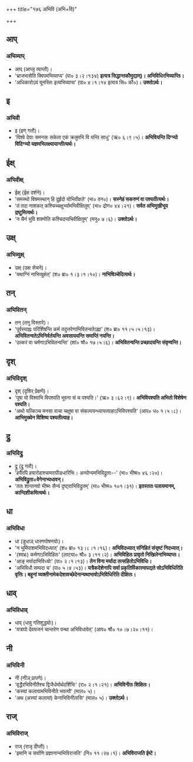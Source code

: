 +++
title="१७६ अभिवि (अभि+वि)"

+++

## आप्
### अभिव्याप्
- आप् (आप्लृ व्याप्तौ)।
- 'भ्राजभासेति क्विपमभिव्याप्य' (पा० ३।२।१३४) **इत्यत्र सिद्धान्तकौमुद्याम्)। अभिविधिरभिव्याप्तिः।**
- 'अधिकारोऽयं यूनस्तिः इत्यभिव्याप्य' (पा० ४।१।१४ इत्यत्र सि० कौ०)। **उक्तोऽर्थः।**

## इ
### अभिवी
- इ (इण् गतौ)।
- 'विश्वे देवाः समनसः सकेता एकं क्रतुमभि वि यन्ति साधु' (ऋ० ६।९।५)। **अभिवियन्ति दिग्भ्यो विदिग्भ्यो यज्ञमभिलक्ष्यायान्तीत्यर्थः।**

## ईक्ष्
### अभिवीक्ष्
- ईक्ष् (ईक्ष दर्शने)।
- 'समस्थो विषमस्थान् हि दुर्हृदो योभिवीक्षते' (भा० वन०)। **सस्नेहं सकरुणं वा पश्यतीत्यर्थः।**
- 'तं तदा नाशकत् कश्चिच्चक्षुर्भ्यामभिवीक्षितुम्' (भा० द्रोण० ४४।२१)। **सर्वत अभिमुखीभूय द्रष्टुमित्यर्थः।**
- 'न चैनं भुवि शक्नोति कश्चिदप्यभिवीक्षितुम्' (मनु० ७।६)। **उक्तोऽर्थः।**

## उक्ष्
### अभिव्युक्ष्
- उक्ष् (उक्ष सेचने)।
- 'यथाग्निं नाभिव्युक्षेत्' (श० ब्रा० १।३।१।१०)। **नाभिषिञ्चेदित्यर्थः।**

## तन्
### अभिवितन्
- तन् (तनु विस्तारे)।
- 'पूर्वस्याह्नः परिर्शिषन्ति कर्म तदुत्तरेणाभिवितन्वतेऽह्ना' (श० ब्रा० ११।५।५।१३)। **अभिवितन्वतेऽभिनिर्वर्तयन्ति अवसाययन्ति समाप्तिं नयन्ति।**
- 'उत्करं वा चर्मणाऽभिवितन्वन्ति' (शां० श्रौ० १७।५।६)। **अभिवितन्वन्ति प्रच्छादयन्ति संवृण्वन्ति।**

## दृश्
### अभिविदृश्
- दृश् (दृशिर् प्रेक्षणे)।
- 'पूषा यो विश्वाभि विपश्यति भूवना सं च पश्यति।' (ऋ० ३।६२।९)। **अभिविपश्यति अभितो विशेषेण पश्यति।**
- 'अथो यत्किञ्च मनसा वाचा चक्षुषा वा संकल्पयन्ध्यायत्याहाऽभिविपश्यति' (आप० ध० १।५।८)। **आभिमुख्येन विशिष्य पश्यतीत्याह।**

## द्रु
### अभिविद्रु
- द्रु (द्रु गतौ)।
- 'हयैरपि हयारोहाश्चामरापीडधारिभिः। अन्योन्यमभिविद्रुताः--' (भा० भीष्म० ४६।२०)। **अभिविद्रुता=वेगेनाभ्यधावन्।**
- 'ततः शान्तनवो भीष्मः सैन्यं दृष्ट्वाभिविद्रुतम्' (भा० भीष्म० १०१।३१)। **इतस्ततः पलायमानम्, कान्दिशीकमित्यर्थः।**

## धा
### अभिविधा
- धा (डुधाञ् धारणपोषणयोः)।
- 'न भूमिंपाशमभिविदध्यात्' (श० ब्रा० १३।८।१।१६)। **अभिविदध्यात् संनिहितं संसृष्टं निदध्यात्।**
- '(श्वभ्रः) कर्मणाऽभिविहितः' (लाट्या० श्रौ० ३।११।२)। **अभिविहितः प्रावृतो निखिलेनाभिव्याप्तः।**
- 'आङ् मर्यादाभिविध्योः' (पा० २।१।१३)। **तेन विना मर्यादा तत्सहितोऽभिविधिः।**
- 'अभिविधौ सम्पदा च' (पा० ५।४।५३)। **यत्रैकदेशेनापि सर्वा प्रकृतिर्विकारमापद्यते सोऽभिविधिरिति वृत्तिः। बहूनां व्यक्तीनामेकदेशावच्छेदेनान्यथाभावोऽभिविधिरिति दीक्षितः।**

## धाव्
### अभिविधाव्
- धाव् (धावु गतिशुद्ध्योः)।
- 'यत्रापो देवयजनं चान्तरेण पन्था अभिविधावेत्' (आप० श्रौ० १०।७।२०।११)।

## नी
### अभिविनी
- नी (णीञ् प्रापणे)।
- 'वृद्धैरभिविनीतैश्च द्विजैर्धर्मार्थदर्शिभिः' (रा० २।१।२१)। **अभिविनीतः शिक्षितः।**
- 'कस्यां कलायामभिविनीते भवत्यौ' (माल० ५)।
- 'अथ (अस्यां कलायां) केनाभिविनीतासि' (माल० ५)। **उक्तोऽर्थः।**

## राज्
### अभिविराज्
- राज् (राजृ दीप्तौ)।
- 'इमानि च सर्वाणि प्रज्ञानान्यभिविराजति' (नि० ११।२७।१)। **अभिविराजति ईष्टे।**
